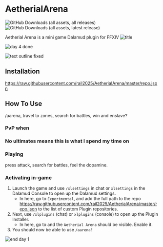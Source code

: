 # AetherialArena
![GitHub Downloads (all assets, all releases)](https://img.shields.io/github/downloads/rail2025/aetherialarena/total) <br>
![GitHub Downloads (all assets, latest release)](https://img.shields.io/github/downloads/rail2025/aetherialarena/latest/total)

Aetherial Arena is a mini game Dalamud plugin for FFXIV
![title](https://github.com/user-attachments/assets/59d42ee1-defb-427e-a000-314e702cb300)

![day 4 done](https://github.com/user-attachments/assets/c453e34c-bd2f-475d-aedc-7804901392d7)

![text outline fixed](https://github.com/user-attachments/assets/d6ee1084-605a-4f6c-854b-98aa4fdfaf75)


## Installation

https://raw.githubusercontent.com/rail2025/AetherialArena/master/repo.json
## How To Use
/aarena, travel to zones, search for battles, win and enslave?
### PvP when


### No ultimates means this is what I spend my time on


### Playing

press attack, search for battles, feel the dopamine.

### Activating in-game

1. Launch the game and use `/xlsettings` in chat or `xlsettings` in the Dalamud Console to open up the Dalamud settings.
    * In here, go to `Experimental`, and add the full path to the repo https://raw.githubusercontent.com/rail2025/AetherialArena/master/repo.json to the list of custom Plugin repositories.
2. Next, use `/xlplugins` (chat) or `xlplugins` (console) to open up the Plugin Installer.
    * In here, go to and the `Aetherial Arena` should be visible. Enable it.
3. You should now be able to use `/aarena`!

![end day 1](https://github.com/user-attachments/assets/47ecb49b-767f-4ca2-b302-7b9bcfda3dc4)
